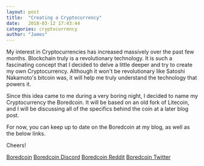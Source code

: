 ```yaml
---
layout: post
title:  "Creating a Cryptocurrency"
date:   2018-03-12 17:43:44
categories: cryptocurrency
author: "James"
---
```

My interest in Cryptocurrencies has increased massively over the past few months. Blockchain truly is a revolutionary technology. It is such a fascinating concept that I decided to delve a little deeper and try to create my own Cryptocurrency. Although it won't be revolutionary like Satoshi Nakamoto's bitcoin was, it will help me truly understand the technology that powers it.

Since this idea came to me during a very boring night, I decided to name my Cryptocurrency the Boredcoin. It will be based on an old fork of Litecoin, and
I will be discussing all of the specifics behind the coin at a later blog post. 

For now, you can keep up to date on the Boredcoin at my blog, as well as the below links.

Cheers!

[Boredcoin]
[Boredcoin Discord]
[Boredcoin Reddit]
[Boredcoin Twitter]

[Boredcoin]: http://boredcoin.org
[Boredcoin Discord]: https://discord.gg/rhDrVTf
[Boredcoin Reddit]: https://reddit.com/r/boredcoin
[Boredcoin Twitter]: https://twitter.com/boredcoinorg

